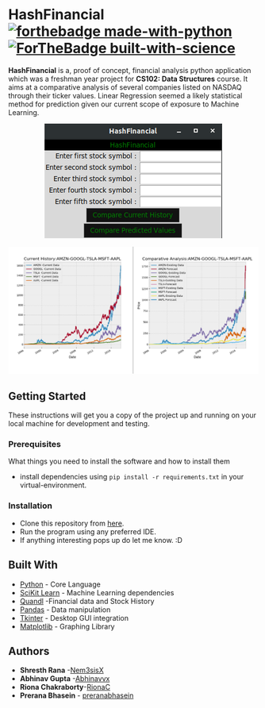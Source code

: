 # HashFinancial [![forthebadge made-with-python](http://ForTheBadge.com/images/badges/made-with-python.svg)](https://www.python.org/) [![ForTheBadge built-with-science](http://ForTheBadge.com/images/badges/built-with-science.svg)](https://GitHub.com/Nem3sisX/) 

 __HashFinancial__ is a, proof of concept, financial analysis python application which was a freshman year project for __CS102: Data Structures__ course. It aims at a comparative analysis of several companies listed on NASDAQ through their ticker values. Linear Regression seemed a likely statistical method for prediction given our current scope of exposure to Machine Learning.

<p align="center">
  <img src="https://github.com/Nem3sisX/CS102-project/blob/master/base.png">
</p>

![screenshot](https://github.com/Nem3sisX/CS102-project/blob/master/output.png)
## Getting Started

These instructions will get you a copy of the project up and running on your local machine for development and testing.

### Prerequisites

What things you need to install the software and how to install them

  * install dependencies using `pip install -r requirements.txt` in your virtual-environment.

### Installation

  * Clone this repository from [here](https://github.com/Nem3sisX/CS102-project.git).
  * Run the program using any preferred IDE. 
  * If anything interesting pops up do let me know. :D

## Built With

  * [Python](https://www.python.org/) - Core Language
  * [SciKit Learn](https://scikit-learn.org/stable/) - Machine Learning dependencies
  * [Quandl](https://www.quandl.com/) -Financial data and Stock History
  * [Pandas](https://pandas.pydata.org/) - Data manipulation
  * [Tkinter](https://docs.python.org/2/library/tkinter.html) - Desktop GUI integration
  * [Matplotlib](https://matplotlib.org/) - Graphing Library

## Authors

* **Shresth Rana**     -[Nem3sisX](https://github.com/Nem3sisX)
* **Abhinav Gupta**    -[Abhinavvx](https://github.com/abhinavvx)
* **Riona Chakraborty**-[RionaC](https://github.com/RionaC)
* **Prerana Bhasein** - [preranabhasein](https://github.com/preranabhasein)
